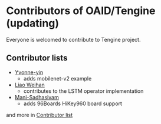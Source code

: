 # Contributors of OAID/Tengine (updating)

Everyone is welcomed to contribute to Tengine project.

## Contributor lists
* [Yvonne-yin](https://github.com/Yvonne-yin)
    * adds mobilenet-v2 example
* [Liao Weihan](https://github.com/lwhZJU)
    * contributes to the LSTM operator implementation
* [Mani-Sadhasivam](https://github.com/Mani-Sadhasivam)
    * adds 96Boards HiKey960 board support

and more in [Contributor list](https://github.com/OAID/Tengine/graphs/contributors)
